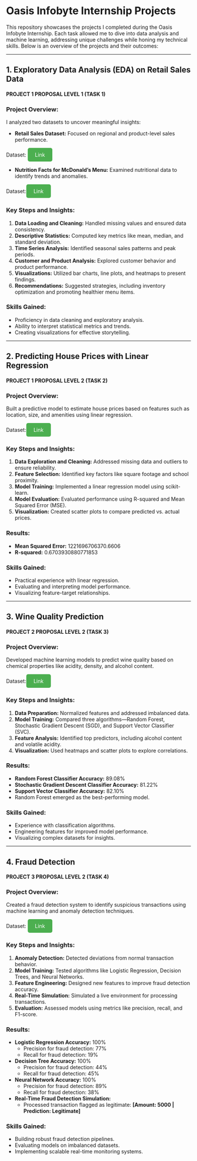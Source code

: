 # Oasis Infobyte Internship Projects

This repository showcases the projects I completed during the Oasis Infobyte Internship. Each task allowed me to dive into data analysis and machine learning, addressing unique challenges while honing my technical skills. Below is an overview of the projects and their outcomes:

---

## **1. Exploratory Data Analysis (EDA) on Retail Sales Data**
#### PROJECT 1 PROPOSAL LEVEL 1 (TASK 1)
### Project Overview:

I analyzed two datasets to uncover meaningful insights:

- **Retail Sales Dataset:** Focused on regional and product-level sales performance.
  
Dataset: <a href="https://www.kaggle.com/datasets/mohammadtalib786/retail-sales-dataset" target="_blank" style="display: inline-block; padding: 10px 20px; background-color: #4CAF50; color: white; text-align: center; text-decoration: none; border-radius: 5px;">Link</a>

- **Nutrition Facts for McDonald’s Menu:** Examined nutritional data to identify trends and anomalies.

Dataset:<a href="https://www.kaggle.com/datasets/mcdonalds/nutrition-facts" target="_blank" style="display: inline-block; padding: 10px 20px; background-color: #4CAF50; color: white; text-align: center; text-decoration: none; border-radius: 5px;">Link</a>

### Key Steps and Insights:

1. **Data Loading and Cleaning:** Handled missing values and ensured data consistency.
2. **Descriptive Statistics:** Computed key metrics like mean, median, and standard deviation.
3. **Time Series Analysis:** Identified seasonal sales patterns and peak periods.
4. **Customer and Product Analysis:** Explored customer behavior and product performance.
5. **Visualizations:** Utilized bar charts, line plots, and heatmaps to present findings.
6. **Recommendations:** Suggested strategies, including inventory optimization and promoting healthier menu items.

### Skills Gained:

- Proficiency in data cleaning and exploratory analysis.
- Ability to interpret statistical metrics and trends.
- Creating visualizations for effective storytelling.

---

## **2. Predicting House Prices with Linear Regression**
#### PROJECT 1 PROPOSAL LEVEL 2 (TASK 2)
### Project Overview:

Built a predictive model to estimate house prices based on features such as location, size, and amenities using linear regression.

Dataset:<a href="https://www.kaggle.com/code/ashydv/housing-price-prediction-linear-regression/input" target="_blank" style="display: inline-block; padding: 10px 20px; background-color: #4CAF50; color: white; text-align: center; text-decoration: none; border-radius: 5px;">Link</a>

### Key Steps and Insights:

1. **Data Exploration and Cleaning:** Addressed missing data and outliers to ensure reliability.
2. **Feature Selection:** Identified key factors like square footage and school proximity.
3. **Model Training:** Implemented a linear regression model using scikit-learn.
4. **Model Evaluation:** Evaluated performance using R-squared and Mean Squared Error (MSE).
5. **Visualization:** Created scatter plots to compare predicted vs. actual prices.

### Results:

- **Mean Squared Error:** 1221696706370.6606
- **R-squared:** 0.6703930880771853

### Skills Gained:

- Practical experience with linear regression.
- Evaluating and interpreting model performance.
- Visualizing feature-target relationships.

---

## **3. Wine Quality Prediction**
#### PROJECT 2 PROPOSAL LEVEL 2 (TASK 3)
### Project Overview:

Developed machine learning models to predict wine quality based on chemical properties like acidity, density, and alcohol content.

Dataset:<a href="https://www.kaggle.com/datasets/yasserh/wine-quality-dataset" target="_blank" style="display: inline-block; padding: 10px 20px; background-color: #4CAF50; color: white; text-align: center; text-decoration: none; border-radius: 5px;">Link</a>

### Key Steps and Insights:

1. **Data Preparation:** Normalized features and addressed imbalanced data.
2. **Model Training:** Compared three algorithms—Random Forest, Stochastic Gradient Descent (SGD), and Support Vector Classifier (SVC).
3. **Feature Analysis:** Identified top predictors, including alcohol content and volatile acidity.
4. **Visualization:** Used heatmaps and scatter plots to explore correlations.

### Results:

- **Random Forest Classifier Accuracy:** 89.08%
- **Stochastic Gradient Descent Classifier Accuracy:** 81.22%
- **Support Vector Classifier Accuracy:** 82.10%
- Random Forest emerged as the best-performing model.

### Skills Gained:

- Experience with classification algorithms.
- Engineering features for improved model performance.
- Visualizing complex datasets for insights.

---

## **4. Fraud Detection**
#### PROJECT 3 PROPOSAL LEVEL 2 (TASK 4)
### Project Overview:

Created a fraud detection system to identify suspicious transactions using machine learning and anomaly detection techniques.

Dataset: <a href="https://www.kaggle.com/datasets/mlg-ulb/creditcardfraud" target="_blank" style="display: inline-block; padding: 10px 20px; background-color: #4CAF50; color: white; text-align: center; text-decoration: none; border-radius: 5px;">Link</a>


### Key Steps and Insights:

1. **Anomaly Detection:** Detected deviations from normal transaction behavior.
2. **Model Training:** Tested algorithms like Logistic Regression, Decision Trees, and Neural Networks.
3. **Feature Engineering:** Designed new features to improve fraud detection accuracy.
4. **Real-Time Simulation:** Simulated a live environment for processing transactions.
5. **Evaluation:** Assessed models using metrics like precision, recall, and F1-score.

### Results:

- **Logistic Regression Accuracy:** 100%
  - Precision for fraud detection: 77%
  - Recall for fraud detection: 19%
- **Decision Tree Accuracy:** 100%
  - Precision for fraud detection: 44%
  - Recall for fraud detection: 45%
- **Neural Network Accuracy:** 100%
  - Precision for fraud detection: 89%
  - Recall for fraud detection: 38%
- **Real-Time Fraud Detection Simulation:**
  - Processed transaction flagged as legitimate: **[Amount: 5000 | Prediction: Legitimate]**

### Skills Gained:

- Building robust fraud detection pipelines.
- Evaluating models on imbalanced datasets.
- Implementing scalable real-time monitoring systems.
